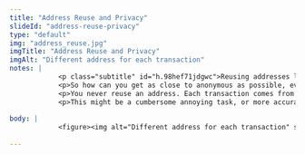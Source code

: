 ```yaml
--- 
title: "Address Reuse and Privacy"
slideId: "address-reuse-privacy"
type: "default"
img: "address_reuse.jpg"
imgTitle: "Address Reuse and Privacy"
imgAlt: "Different address for each transaction"
notes: | 
            <p class="subtitle" id="h.98hef71jdgwc">Reusing addresses limits the ability to remain private.</p>
            <p>So how can you get as close to anonymous as possible, even though you can&apos;t fully get to that standard? </p>
            <p>You never reuse an address. Each transaction comes from a different address.         </p>
            <p>This might be a cumbersome annoying task, or more accurately it used to be. Individuals interested in maintaining more privacy when using bitcoin can use something called HD (hierarchical deterministic) wallets. This allows you to use a new address for every conducted transaction, all controlled by the same password.</p>
        
body: | 
            <figure><img alt="Different address for each transaction" src="assets/img/address_reuse.jpg" title="Address Reuse and Privacy"></figure>
        
---
```

